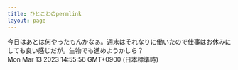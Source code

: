 ```yaml
---
title: ひとことのpermlink
layout: page
---
```

<div class="box" dt="1678686956578">
  今日はあとは何やったもんかなぁ。週末はそれなりに働いたので仕事はお休みにしても良い感じだが。生物でも進めようかしら？
  <div class="content is-small">Mon Mar 13 2023 14:55:56 GMT+0900 (日本標準時)</div>
</div>